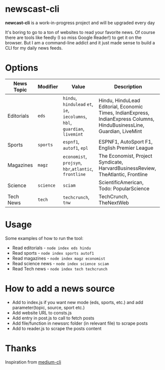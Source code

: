 # newscast-cli

**newcast-cli** is a work-in-progress project and will be upgraded every day

It's boring to go to a ton of websites to read your favorite news. Of course there are tools like feedly (I so miss Google Reader!) to get it on the browser.
But I am a command-line addict and it just made sense to build a CLI for my daily news feeds.

# Options

| News Topic | Modifier  | Value                                                                       | Description                                                                                                             |
| ---------- | --------- | --------------------------------------------------------------------------- | ----------------------------------------------------------------------------------------------------------------------- |
| Editorials | `eds`     | `hindu`, `hindulead` `et`, `ie`, `iecolumns`, `hbl`, `guardian`, `livemint` | Hindu, HinduLead Editorial, Economic Times, IndianExpress, IndianExpress Columns, HinduBusinessLine, Guardian, LiveMint |
| Sports     | `sports`  | `espnf1`, `autof1`, `epl`                                                   | ESPNF1, AutoSport F1, English Premier League                                                                            |
| Magazines  | `magz`    | `economist`, `projsyn`, `hbr`,`atlantic`, `frontline`                       | The Economist, Project Syndicate, HarvardBusinessReview, TheAtlantic, Frontline                                         |
| Science    | `science` | `sciam`                                                                     | ScientificAmerican, Todo: PopularScience                                                                                |
| Tech News  | `tech`    | `techcrunch`, `tnw`                                                         | TechCrunch, TheNextWeb                                                                                                  |

# Usage

Some examples of how to run the tool:

- Read editorials - `node index eds hindu`
- Read sports - `node index sports autof1`
- Read magazines - `node index magz economist`
- Read science news - `node index science sciam`
- Read Tech news - `node index tech techcrunch`

# How to add a news source

- Add to index.js if you want new mode (eds, sports, etc.) and add parameter(topic, source, sport etc.)
- Add website URL to consts.js
- Add entry in post.js to call to fetch posts
- Add file/function in newssrc folder (in relevant file) to scrape posts
- Add to reader.js to scrape the posts content

# Thanks

Inspiration from [medium-cli](https://github.com/djadmin/medium-cli)
